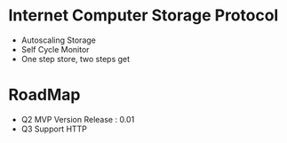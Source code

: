 # Internet Computer Storage Protocol
- Autoscaling Storage
- Self Cycle Monitor
- One step store, two steps get

# RoadMap
- Q2 MVP Version Release : 0.01
- Q3 Support HTTP
